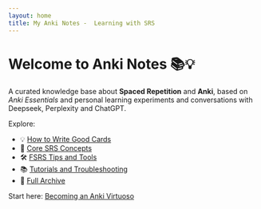 ```yaml
---
layout: home
title: My Anki Notes -  Learning with SRS
---
```


# Welcome to Anki Notes 📚💡

A curated knowledge base about **Spaced Repetition** and **Anki**, based on *Anki Essentials* and personal learning experiments and conversations with Deepseek, Perplexity and ChatGPT.

Explore:
- 💡 [How to Write Good Cards](/tags/#CardDesign)
- 🧠 [Core SRS Concepts](/tags/#CoreConcepts)
- 🛠️ [FSRS Tips and Tools](/tags/#FSRS)
- 📚 [Tutorials and Troubleshooting](/tags/#HowTo)
- 📁 [Full Archive](/archive)

Start here: [Becoming an Anki Virtuoso](/2025/06/20/becoming-an-anki-virtuoso.html)
